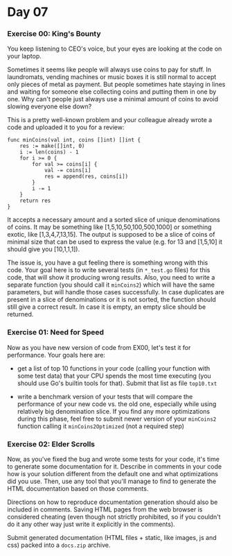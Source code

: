 # Day 07

<h3 id="ex00">Exercise 00: King's Bounty</h3>

You keep listening to CEO's voice, but your eyes are looking at the code on your laptop.

Sometimes it seems like people will always use coins to pay for stuff. In laundromats, vending machines or music boxes it is still normal to accept only pieces of metal as payment. But people sometimes hate staying in lines and waiting for someone else collecting coins and putting them in one by one. Why can't people just always use a minimal amount of coins to avoid slowing everyone else down?

This is a pretty well-known problem and your colleague already wrote a code and uploaded it to you for a review:

```
func minCoins(val int, coins []int) []int {
    res := make([]int, 0)
    i := len(coins) - 1
    for i >= 0 {
        for val >= coins[i] {
            val -= coins[i]
            res = append(res, coins[i])
        }
        i -= 1
    }
    return res
}
```

It accepts a necessary amount and a sorted slice of unique denominations of coins. It may be something like [1,5,10,50,100,500,1000] or something exotic, like [1,3,4,7,13,15]. The output is supposed to be a slice of coins of minimal size that can be used to express the value (e.g. for 13 and [1,5,10] it should give you [10,1,1,1]).

The issue is, you have a gut feeling there is something wrong with this code. Your goal here is to write several tests (in `*_test.go` files) for this code, that will show it producing wrong results. Also, you need to write a separate function (you should call it `minCoins2`) which will have the same parameters, but will handle those cases successfully. In case duplicates are present in a slice of denominations or it is not sorted, the function should still give a correct result. In case it is empty, an empty slice should be returned. 

<h3 id="ex01">Exercise 01: Need for Speed</h3>

Now as you have new version of code from EX00, let's test it for performance. Your goals here are:

 - get a list of top 10 functions in your code (calling your function with some test data) that your CPU spends the most time executing (you should use Go's builtin tools for that). Submit that list as file `top10.txt`
 
 - write a benchmark version of your tests that will compare the performance of your new code vs. the old one, especially while using relatively big denomination slice. If you find any more optimizations during this phase, feel free to submit newer version of your `minCoins2` function calling it `minCoins2Optimized` (not a required step)

<h3 id="ex02">Exercise 02: Elder Scrolls</h3>

Now, as you've fixed the bug and wrote some tests for your code, it's time to generate some documentation for it. Describe in comments in your code how is your solution different from the default one and what optimizations did you use. Then, use any tool that you'll manage to find to generate the HTML documentation based on those comments.

Directions on how to reproduce documentation generation should also be included in comments. Saving HTML pages from the web browser is considered cheating (even though not strictly prohibited, so if you couldn't do it any other way just write it explicitly in the comments).

Submit generated documentation (HTML files + static, like images, js and css) packed into a `docs.zip` archive.



